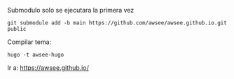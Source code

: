 Submodulo solo se ejecutara la primera vez
```
git submodule add -b main https://github.com/awsee/awsee.github.io.git public
```
Compilar tema:
```
hugo -t awsee-hugo
```
Ir a:
https://awsee.github.io/
